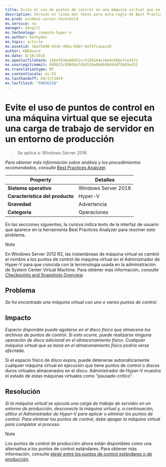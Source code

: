 ```yaml
---
title: Evite el uso de puntos de control en una máquina virtual que se ejecuta una carga de trabajo de servidor en un entorno de producción
description: Versión en línea del texto para esta regla de Best Practices Analyzer.
ms.prod: windows-server-threshold
ms.service: na
manager: dongill
ms.technology: compute-hyper-v
ms.author: kathydav
ms.topic: article
ms.assetid: 1be75890-d316-495a-b9b7-be75fc1aac10
author: KBDAzure
ms.date: 8/16/2016
ms.openlocfilehash: 166ef839a40452cc4156144e10e9c666e7ce3472
ms.sourcegitcommit: 0d0b32c8986ba7db9536e0b8648d4ddf9b03e452
ms.translationtype: MT
ms.contentlocale: es-ES
ms.lasthandoff: 04/17/2019
ms.locfileid: "59856156"
---
```

# <a name="avoid-using-checkpoints-on-a-virtual-machine-that-runs-a-server-workload-in-a-production-environment"></a>Evite el uso de puntos de control en una máquina virtual que se ejecuta una carga de trabajo de servidor en un entorno de producción

>Se aplica a: Windows Server 2016


  
*Para obtener más información sobre análisis y los procedimientos recomendados, consulte* [Best Practices Analyzer](https://go.microsoft.com/fwlink/?LinkId=122786).  
  
|Property|Detalles|  
|-|-|  
|**Sistema operativo**|Windows Server 2016|  
|**Característica del producto**|Hyper-V|  
|**Gravedad**|Advertencia|  
|**Categoría**|Operaciones|  

En las secciones siguientes, la cursiva indica texto de la interfaz de usuario que aparece en la herramienta Best Practices Analyzer para resolver este problema.

> [!NOTE]  
> En Windows Server 2012 R2, las instantáneas de máquina virtual se cambió el nombre a los puntos de control de máquina virtual en el Administrador de Hyper-V para que coincida con la terminología usada en la administración de System Center Virtual Machine. Para obtener más información, consulte [Checkpoints and Snapshots Overview](https://technet.microsoft.com/library/dn818483.aspx).  
  
## <a name="issue"></a>Problema  
  
*Se ha encontrado una máquina virtual con uno o varios puntos de control.*  
  
## <a name="impact"></a>Impacto  
  
*Espacio disponible puede agotarse en el disco físico que almacena los archivos de puntos de control. Si esto ocurre, puede realizarse ninguna operación de disco adicional en el almacenamiento físico. Cualquier máquina virtual que se basa en el almacenamiento físico podría verse afectada.*  
  
Si el espacio físico de disco expira, puede detenerse automáticamente cualquier máquina virtual en ejecución que tiene puntos de control o discos duros virtuales almacenados en el disco. Administrador de Hyper-V muestra el estado de estas máquinas virtuales como "pausado-crítico".  
  
## <a name="resolution"></a>Resolución  
  
*Si la máquina virtual se ejecuta una carga de trabajo de servidor en un entorno de producción, desconecte la máquina virtual y, a continuación, utilice el Administrador de Hyper-V para aplicar o eliminar los puntos de control. Para eliminar los puntos de control, debe apagar la máquina virtual para completar el proceso.*  
  
> [!NOTE]  
> Los puntos de control de producción ahora están disponibles como una alternativa a los puntos de control estándares. Para obtener más información, consulte [elegir entre los puntos de control estándares o de producción](../manage/Choose-between-standard-or-production-checkpoints-in-Hyper-V.md).  
  


